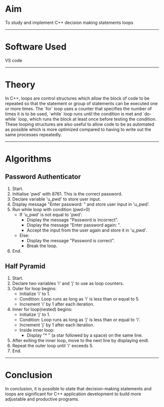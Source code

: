 <h1>Aim</h1>
<p>To study and implement C++ decision making statements loops</p>
<hr>
<h1>Software Used</h1>
<p>VS code</p>
<hr>
<h1>Theory</h1>
<p>In C++, loops are control structures which allow the block of code to be repeated so that the statement or group of statements can be executed one or more times. The `for` loop uses a counter that specifies the number of times it is to be used, `while` loop runs until the condition is met and `do-while` loop, which runs the block at least once before testing the condition. These looping structures are also useful to allow code to be as automated as possible which is more optimized compared to having to write out the same processes repeatedly.</p>
<hr>
<h1>Algorithms</h1>
<h2>Password Authenticator</h2>
<ol>
  <li>Start.</li>
  <li>Initialise 'pwd' with 8761. This is the correct password.</li>
  <li>Declare variable 'u_pwd' to store user input.</li>
  <li>Display message "Enter password: " and store user input in 'u_pwd'.</li>
  <li>Run while loop with condition (pwd>0)
  <ul>
    <li>If 'u_pwd' is not equal to 'pwd':
    <ul>
      <li>Display the message "Password is incorrect".</li>
      <li>Display the message "Enter password again: ".</li>
      <li>Accept the input from the user again and store it in 'u_pwd'.</li>
    </ul>
    </li>
    <li>Else:
    <ul>
      <li>Display the message "Password is correct".</li>
      <li>Break the loop.</li>
    </ul>
    </li>
  </ul>
  </li>
  <li>End.</li>
</ol>
<h2>Half Pyramid</h2>
<ol>
  <li>Start.</li>
  <li>Declare two variables 'i' and 'j' to use as loop counters.</li>
  <li>Outer for loop begins:
  <ul>
    <li>Initialize 'i' to 1.</li>
    <li>Condition: Loop runs as long as 'i' is less than or equal to 5.</li>
    <li>Increment 'i' by 1 after each iteration.</li>
  </ul>
  </li>
  <li>Inner for loop(nested) begins:
  <ul>
    <li>Initialize 'j' to 1.</li>
    <li>Condition: Loop runs as long as 'j' is less than or equal to 'i'.</li>
    <li>Increment 'j' by 1 after each iteration.</li>
    <li>Inside inner loop:
    <ul>
      <li>Display "* " (a star followed by a space) on the same line.</li>
    </ul>
    </li>
  </ul>
  </li>
  <li>After exiting the inner loop, move to the next line by displaying endl.</li>
  <li>Repeat the outer loop until 'i' exceeds 5.</li>
  <li>End.</li>
</ol>
<hr>
<h1>Conclusion</h1>
<p>In conclusion, it is possible to state that decision-making statements and loops are significant for C++ application development to build more adjustable and productive programs.</p>
